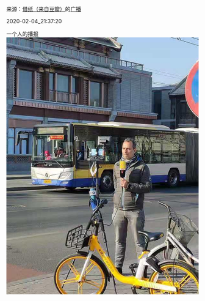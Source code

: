 来源：[借纸（来自豆瓣）](https://www.douban.com/people/datangjin/)的[广播](https://www.douban.com/people/datangjin/status/2790620069/)


2020-02-04_21:37:20


一个人的播报
![](./pic/2020-02-04_21:37:20-借纸的广播1.jpg)  

